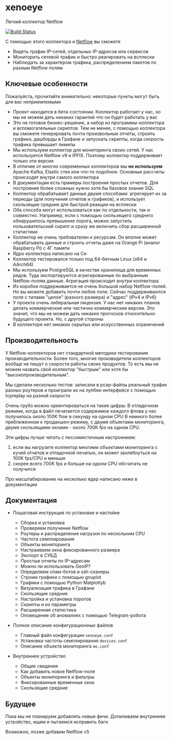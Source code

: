 # xenoeye
Легкий коллектор Netflow

[![Build Status](https://app.travis-ci.com/vmxdev/xenoeye.svg?branch=master)](https://app.travis-ci.com/vmxdev/xenoeye)

С помощью этого коллектора и [Netflow](https://ru.wikipedia.org/wiki/Netflow) вы сможете

  * Видеть трафик IP-сетей, отдельных IP-адресов или сервисов
  * Мониторить сетевой трафик и быстро реагировать на всплески
  * Наблюдать за характером трафика, распределением пакетов по разным Netflow полям


## Ключевые особенности

Пожалуйста, прочитайте внимательно: некоторые пункты могут быть для вас неприемлемыми

  * Проект находится в бета-состоянии. Коллектор работает у нас, но мы не можем дать никаких гарантий что он будет работать у вас
  * Это не готовое бизнес-решение, а набор из программы-коллектора и вспомогательных скриптов. Тем не менее, с помощью коллектора вы cможете генерировать почти произвольные отчеты, строить графики, дашборды в Графане и запускать скрипты, когда скорость трафика превышает лимиты
  * Мы используем коллектор для мониторинга своих сетей. У нас используется Netflow v9 и IPFIX. Поэтому коллектор поддерживает только эти версии
  * В отличие от многих современных коллекторов мы **не используем** Apache Kafka, Elastic стек или что-то подобное. Основные рассчеты происходят внутри самого коллектора
  * В документации есть примеры построения простых отчетов. Для построения более сложных нужно хотя бы базовое знание SQL
  * Коллектор обрабатывает данные двумя способами: агрегирует их за периоды (для получения отчетов и графиков), и использует скользящие средние для быстрой реакции на всплески
  * Оба способа могут использоваться как по отдельности, так и совместно. Например, если с помощью скользящего среднего обнарушилось превышение порога, можно запустить пользовательский скрипт и сразу же включить сбор расширенной статистики
  * Коллектор не очень требователен к ресурсам. Он вполне может обрабатывать данные и строить отчеты даже на Orange Pi (аналог Raspberry Pi) с 4Г памяти
  * Ядро коллектора написано на Си
  * Коллектор тестировался только под 64-битным Linux (x64 и AArch64)
  * Мы используем PostgreSQL в качестве хранилища для временных рядов. Туда экспортируются агрегированные по выбранным Netflow-полям данные. Агрегация происходит внутри коллектора
  * Из коробки поддерживается не очень большой набор Netflow-полей. Но вы можете добавить почти любое поле. Сейчас поддерживаются поля с типами "целое" (разного размера) и "адрес" (IPv4 и IPv6)
  * У проекта очень либеральная лицензия. У нас нет никаких планов делать коммерческие или частично коммерческие версии. Это значит, что мы не можем дать никаких прогнозов относительно будущего проекта. Но, с другой стороны
  * В коллекторе нет никаких скрытых или искусственных ограничений


## Производительность

У Netflow-коллекторов нет стандартной методики тестирования производительности. Более того, многие производители коллекторов вообще не пишут о скорости работы своих продуктов.
То есть мы не можем назвать свой коллектор "быстрым" или хотя бы "высокопроизводительным".

Мы сделали несколько тестов: записали в pcap-файлы реальный трафик разных роутеров и проиграли их на лупбек-интерфейсе с помощью tcpreplay на разной скорости

Очень грубо можно ориентироваться на такие цифры:
В отладочном режиме, когда в файл печатается содержимое каждого флова у нас получилось около 100K flow в секунду на одном CPU
В немного более приближенном к продакшен-режиму, с двумя объектами мониторинга, двумя скользящими окнами - около 700K fps на одном CPU.

Эти цифры лучше читать с пессимистичным настроением:
  1. если вы нагрузите коллектор многими объектами мониторинга с кучей отчетов и отладочной печатью, он может захлебнуться на 100K fps/CPU и меньше
  2. скорее всего 700K fps и больше на одном CPU обсчитать не получится

Про масштабирование на несколько ядер написано ниже в документации

## Документация

  * Пошаговая инструкция по установке и настойке
    * Сборка и установка
    * Проверяем получение Netflow
    * Роутеры и распределение нагрузки по нескольким CPU
    * Частота семплирования
    * Объекты мониторинга
    * Настраиваем окна фиксированного размера
    * Экспорт в СУБД
    * Простые отчеты по IP-адресам
    * Можно ли использовать GeoIP?
    * Определяем спам-ботов и ssh-сканеры
    * Строим графики с помощью gnuplot
    * Графики с помощью Python Matplotlyb
    * Визуализация трафика в Графане
    * Скользящие средние
    * Настройка и установка порогов
    * Скрипты и их параметры
    * Расширенная статистика
    * Оповещение об аномалиях с помощью Telegram-робота

  * Полное описание конфигурационных файлов
    * Главный файл конфигурации `xenoeye.conf`
    * Установка частоты семплирования `devices.conf`
    * Описание объекта мониторинга `mo.conf`

  * Внутреннее устройство
    * Общие сведения
    * Как добавить новое Netflow-поле
    * Объекты мониторинга и фильтры
    * Фиксированные временные окна
    * Скользящие средние

## Будущее

Пока мы не планируем добавлять новые фичи. Допиливаем внутреннее устройство, ищем и пытаемся исправить баги

Возможно, позже добавим Netflow v5

